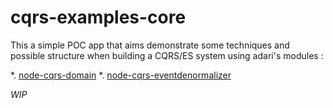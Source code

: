 # cqrs-examples-core

This a simple POC app that aims demonstrate some techniques and possible structure when building a CQRS/ES system using adari's modules :

*. [node-cqrs-domain](https://github.com/adrai/node-cqrs-domain)
*. [node-cqrs-eventdenormalizer](https://github.com/adrai/node-cqrs-eventdenormalizer)

*WIP*




